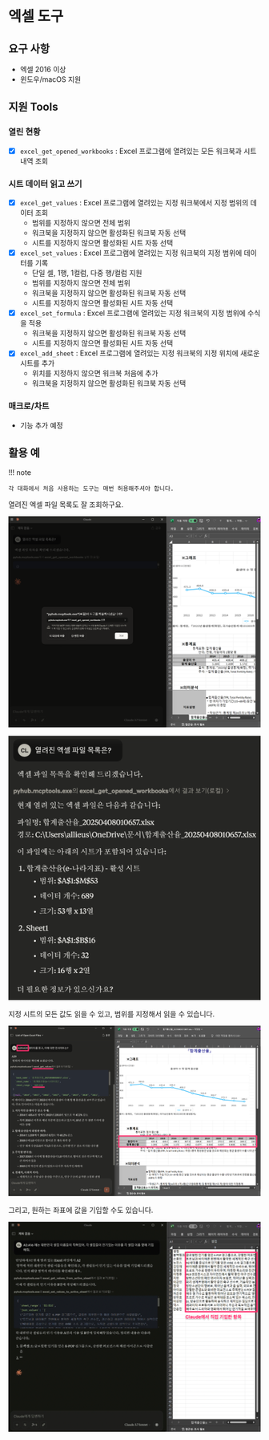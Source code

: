 # 엑셀 도구

## 요구 사항

+ 엑셀 2016 이상
+ 윈도우/macOS 지원

## 지원 Tools

### 열린 현황

+ [x] `excel_get_opened_workbooks` : Excel 프로그램에 열려있는 모든 워크북과 시트 내역 조회

### 시트 데이터 읽고 쓰기

+ [x] `excel_get_values` : Excel 프로그램에 열려있는 지정 워크북에서 지정 범위의 데이터 조회
    - 범위를 지정하지 않으면 전체 범위
    - 워크북을 지정하지 않으면 활성화된 워크북 자동 선택
    - 시트를 지정하지 않으면 활성화된 시트 자동 선택
+ [x] `excel_set_values` : Excel 프로그램에 열려있는 지정 워크북의 지정 범위에 데이터를 기록
    - 단일 셀, 1행, 1컬럼, 다중 행/컬럼 지원
    - 범위를 지정하지 않으면 전체 범위
    - 워크북을 지정하지 않으면 활성화된 워크북 자동 선택
    - 시트를 지정하지 않으면 활성화된 시트 자동 선택
+ [x] `excel_set_formula` : Excel 프로그램에 열려있는 지정 워크북의 지정 범위에 수식을 적용
    - 워크북을 지정하지 않으면 활성화된 워크북 자동 선택
    - 시트를 지정하지 않으면 활성화된 시트 자동 선택
+ [x] `excel_add_sheet` : Excel 프로그램에 열려있는 지정 워크북의 지정 위치에 새로운 시트를 추가
    - 위치를 지정하지 않으면 워크북 처음에 추가
    - 워크북을 지정하지 않으면 활성화된 워크북 자동 선택

### 매크로/차트

+ 기능 추가 예정

## 활용 예

!!! note

    각 대화에서 처음 사용하는 도구는 매번 허용해주셔야 합니다.

열려진 엑셀 파일 목록도 잘 조회하구요.

![](./assets/01-claude-mcp-1.png)

![](./assets/02-get-opened-workbooks.png)

지정 시트의 모든 값도 읽을 수 있고, 범위를 지정해서 읽을 수 있습니다.

![](./assets/03-get-values-from-active-sheet.png)

그리고, 원하는 좌표에 값을 기입할 수도 있습니다.

![](./assets/04-set-values-to-active-sheet.png)
